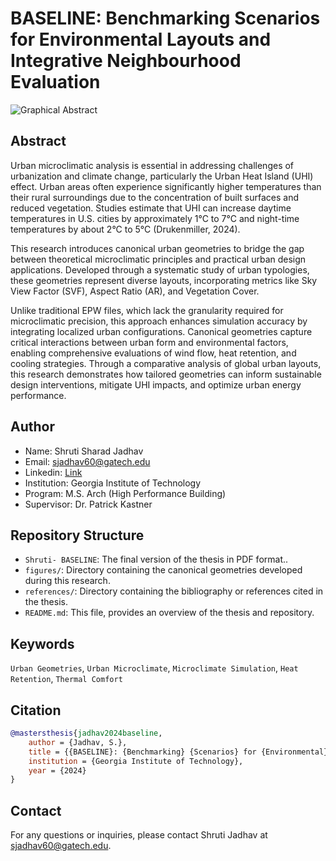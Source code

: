# BASELINE: Benchmarking Scenarios for Environmental Layouts and Integrative Neighbourhood Evaluation

![Graphical Abstract](https://github.com/user-attachments/assets/f801eed5-b7c0-4379-8c43-908711a4ea0f)


## Abstract

Urban microclimatic analysis is essential in addressing challenges of urbanization and climate change, particularly the Urban Heat Island (UHI) effect. Urban areas often experience significantly higher temperatures than their rural surroundings due to the concentration of built surfaces and reduced vegetation. Studies estimate that UHI can increase daytime temperatures in  U.S. cities by approximately 1°C to 7°C and night-time temperatures by about 2°C to 5°C (Drukenmiller, 2024). 

This research introduces canonical urban geometries to bridge the gap between theoretical microclimatic principles and practical urban design applications. Developed through a systematic study of urban typologies, these geometries represent diverse layouts, incorporating metrics like Sky View Factor (SVF), Aspect Ratio (AR), and Vegetation Cover.

Unlike traditional EPW files, which lack the granularity required for microclimatic precision, this approach enhances simulation accuracy by integrating localized urban configurations. Canonical geometries capture critical interactions between urban form and environmental factors, enabling comprehensive evaluations of wind flow, heat retention, and cooling strategies. Through a comparative analysis of global urban layouts, this research demonstrates how tailored geometries can inform sustainable design interventions, mitigate UHI impacts, and optimize urban energy performance.

## Author

- Name: Shruti Sharad Jadhav
- Email: sjadhav60@gatech.edu
- Linkedin: [Link](https://www.linkedin.com/in/shrutijadhav2703/)
- Institution: Georgia Institute of Technology
- Program: M.S. Arch (High Performance Building)
- Supervisor: Dr. Patrick Kastner
  
## Repository Structure

- `Shruti- BASELINE`: The final version of the thesis in PDF format..
- `figures/`: Directory containing the canonical geometries developed during this research.
- `references/`: Directory containing the bibliography or references cited in the thesis.
- `README.md`: This file, provides an overview of the thesis and repository.

## Keywords

`Urban Geometries`, `Urban Microclimate`, `Microclimate Simulation`, `Heat Retention`, `Thermal Comfort`



## Citation


```bibtex
@mastersthesis{jadhav2024baseline,
    author = {Jadhav, S.},
    title = {{BASELINE}: {Benchmarking} {Scenarios} for {Environmental} {Layouts} and {Integrative} {Neighbourhood} {Evaluation}},
    institution = {Georgia Institute of Technology},
    year = {2024}
}
```


## Contact

For any questions or inquiries, please contact Shruti Jadhav at sjadhav60@gatech.edu.
